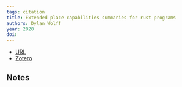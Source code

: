 ```yaml
---
tags: citation
title: Extended place capabilities summaries for rust programs
authors: Dylan Wolff
year: 2020
doi: 
---
```


- [URL]()
- [Zotero](zotero://select/items/@Wolff2020ExtendedPC)

## Notes

